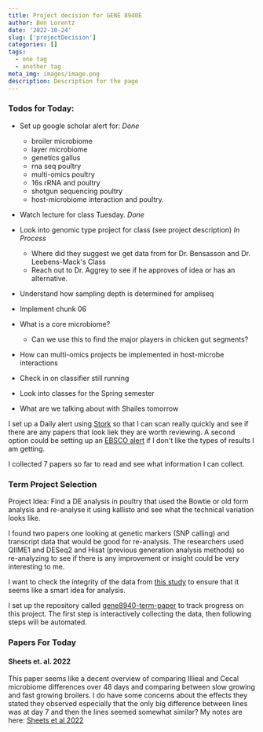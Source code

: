 ```yaml
---
title: Project decision for GENE 8940E
author: Ben Lorentz
date: '2022-10-24'
slug: ['projectDecision']
categories: []
tags:
  - one tag
  - another tag
meta_img: images/image.png
description: Description for the page
---
```


### Todos for Today:

- Set up google scholar alert for: *Done*
  - broiler microbiome
  - layer microbiome
  - genetics gallus
  - rna seq poultry
  - multi-omics poultry
  - 16s rRNA and poultry
  - shotgun sequencing poultry
  - host-microbiome interaction and poultry.

- Watch lecture for class Tuesday. *Done*
- Look into genomic type project for class (see project description) *In Process*
  - Where did they suggest we get data from for Dr. Bensasson and Dr. Leebens-Mack's Class
  - Reach out to Dr. Aggrey to see if he approves of idea or has an alternative.
  
- Understand how sampling depth is determined for ampliseq
- Implement chunk 06
- What is a core microbiome?
  - Can we use this to find the major players in chicken gut segments?
- How can multi-omics projects be implemented in host-microbe interactions
- Check in on classifier still running
- Look into classes for the Spring semester
- What are we talking about with Shailes tomorrow


I set up a Daily alert using [Stork](https://www.storkapp.me/) so that I can scan really quickly and see if there are any papers that look liek they are worth reviewing. A second option could be setting up an [EBSCO alert](https://connect.ebsco.com/s/article/How-to-Use-Journal-Alerts?language=en_US) if I don't like the types of results I am getting. 

I collected 7 papers so far to read and see what information I can collect.

### Term Project Selection

Project Idea: Find a DE analysis in poultry that used the Bowtie or old form analysis and re-analyse it using kallisto and see what the technical variation looks like. 

I found two papers one looking at genetic markers (SNP calling) and transcript data that would be good for re-analysis. The researchers used QIIME1 and DESeq2 and Hisat (previous generation analysis methods) so re-analyzing to see if there is any improvement or insight could be very interesting to me. 

I want to check the integrity of the data from [this study](https://doi.org/10.1038/s41522-019-0096-3) to ensure that it seems like a smart idea for analysis. 

I set up the repository called [gene8940-term-paper](https://github.com/lorentzben/gene8940-term-paper) to track progress on this project. The first step is interactively collecting the data, then following steps will be automated. 

### Papers For Today

#### Sheets et. al. 2022 

This paper seems like a decent overview of comparing Illieal and Cecal microbiome differences over 48 days and comparing between slow growing and fast growing broilers. I do have some concerns about the effects they stated they observed especially that the only big difference between lines was at day 7 and then the lines seemed somewhat similar?
My notes are here: [Sheets et al 2022](/2020/10/24/sheets2022/)